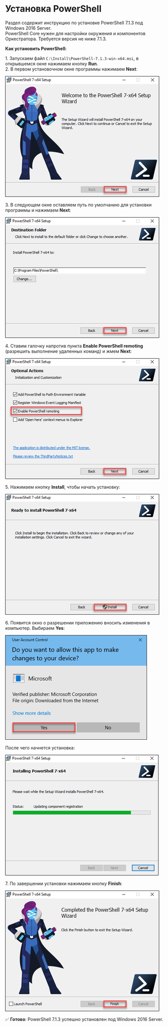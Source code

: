 # Установка PowerShell 
Раздел содержит инструкцию по установке PowerShell 7.1.3 под Windows 2016 Server.\
PowerShell Core нужен для настройки окружения и компонентов Оркестратора. Требуется версия не ниже 7.1.3.

**Как установить PowerShell:**

1\. Запускаем файл `C:\Install\PowerShell-7.1.3-win-x64.msi`, в открывшемся окне нажимаем кнопку **Run**.\
2\. В первом установочном окне программы нажимаем **Next**:

![](<../../../.gitbook/assets/install-powershell-1.png>)

3\. В следующем окне оставляем путь по умолчанию для установки программы и нажимаем **Next**:

![](<../../../.gitbook/assets/install-powershell-2.png>)

4\. Ставим галочку напротив пункта **Enable PowerShell remoting** (разрешить выполнение удаленных команд) и жмем **Next**:

![](<../../../.gitbook/assets/install-powershell-3.png>)

5\. Нажимаем кнопку **Install**, чтобы начать установку: 

![](<../../../.gitbook/assets/install-powershell-4.png>)

6\. Появится окно о разрешении приложению вносить изменения в компьютер. Выбираем **Yes**:

![](<../../../.gitbook/assets/install-powershell-5.png>)

После чего начнется установка:

![](<../../../.gitbook/assets/install-powershell-6.png>)

7\. По завершении установки нажимаем кнопку **Finish**:

![](<../../../.gitbook/assets/install-powershell-7.png>)

:white_check_mark: **Готово**: PowerShell 7.1.3 успешно установлен под Windows 2016 Server.



